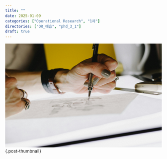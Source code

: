 ```yaml
---
title: ""
date: 2025-01-09
categories: ["Operational Research", "1차"]
directories: ["OR_예습", "phd_3_1"]
draft: true
---
```


![](/img/human-thumb.jpg){.post-thumbnail}


